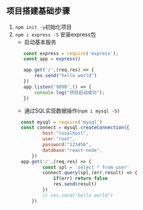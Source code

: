 #
## 项目搭建基础步骤
1.  `npm init -y`初始化项目
2. `npm i express -S` 安装express包
    - 启动基本服务
     ```javascript
        const express = require('express');
        const app = express()

        app.get('/',(req,res) => {
            res.send("hello world")
        })
        app.listen('9090',() => {
            console.log("项目启动成功");
        })
     ```
     - 通过SQL实现数据操作(`npm i mysql -S)`
      ```javascript
        const mysql = require('mysql')
        const connect = mysql.createConnection({
                host:"localhost",
                user:"root",
                password:"123456",
                database:"react-node",
            })
        app.get('/',(req,res) => {
                const spl = 'select * from user'
                connect.query(spl,(err,result) => {
                    if(err) return false
                    res,send(result)
                })
                // res.send("hello world")
            })

      ```

